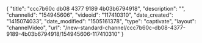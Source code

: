 {
    "title": "ccc7b60c db08 4377 9189 4b03b6794918",
    "description": "",
    "channelid": "154945606",
    "videoid": "117410310",
    "date_created": "1415074033",
    "date_modified": "1505161378",
    "type": "captivate",
    "layout": "channelVideo",
    "url": "\/new-standard-channel\/ccc7b60c-db08-4377-9189-4b03b6794918\/154945606-117410310"
}